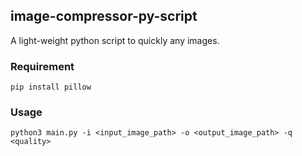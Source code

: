 ## image-compressor-py-script

A light-weight python script to quickly any images.

### Requirement

`pip install pillow`

### Usage

`python3 main.py -i <input_image_path> -o <output_image_path> -q <quality>`
